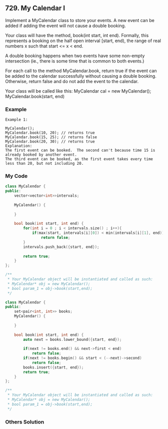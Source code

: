 ## 729. My Calendar I

Implement a MyCalendar class to store your events. A new event can be added if adding the event will not cause a double booking.

Your class will have the method, book(int start, int end). Formally, this represents a booking on the half open interval [start, end), the range of real numbers x such that start <= x < end.

A double booking happens when two events have some non-empty intersection (ie., there is some time that is common to both events.)

For each call to the method MyCalendar.book, return true if the event can be added to the calendar successfully without causing a double booking. Otherwise, return false and do not add the event to the calendar.

Your class will be called like this: MyCalendar cal = new MyCalendar(); MyCalendar.book(start, end)


### Example
```
Example 1:

MyCalendar();
MyCalendar.book(10, 20); // returns true
MyCalendar.book(15, 25); // returns false
MyCalendar.book(20, 30); // returns true
Explanation: 
The first event can be booked.  The second can't because time 15 is already booked by another event.
The third event can be booked, as the first event takes every time less than 20, but not including 20.
```

### My Code
```c++
class MyCalendar {
public:
    vector<vector<int>>intervals;
    
    MyCalendar() {
        
    }
    
    bool book(int start, int end) {
        for(int i = 0 ; i < intervals.size() ; i++){
            if(max(start, intervals[i][0]) < min(intervals[i][1], end))
                return false;
        }
        intervals.push_back({start, end});
        
        return true;
    }
};

/**
 * Your MyCalendar object will be instantiated and called as such:
 * MyCalendar* obj = new MyCalendar();
 * bool param_1 = obj->book(start,end);
 */
```

```c++
class MyCalendar {
public:
    set<pair<int, int>> books;
    MyCalendar() {
        
    }
    
    bool book(int start, int end) {
        auto next = books.lower_bound({start, end});
        
        if(next != books.end() && next->first < end)
            return false;
        if(next != books.begin() && start < (--next)->second)
            return false;
        books.insert({start, end});
        return true;
    }
};

/**
 * Your MyCalendar object will be instantiated and called as such:
 * MyCalendar* obj = new MyCalendar();
 * bool param_1 = obj->book(start,end);
 */
```


### Others Solution
```c++
```

